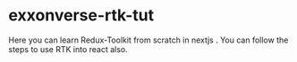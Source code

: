 # exxonverse-rtk-tut
Here you can learn Redux-Toolkit from scratch in nextjs . You can follow the steps to use RTK into react also.
